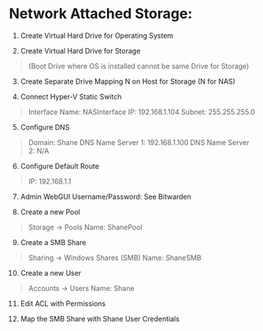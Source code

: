 # Network Attached Storage:

1. Create Virtual Hard Drive for Operating System

2. Create Virtual Hard Drive for Storage
>(Boot Drive where OS is installed cannot be same Drive for Storage)

3. Create Separate Drive Mapping N on Host for Storage (N for NAS)

4. Connect Hyper-V Static Switch
>Interface Name: NASInterface
>IP: 192.168.1.104
>Subnet: 255.255.255.0

5. Configure DNS
>Domain: Shane
>DNS Name Server 1: 192.168.1.100
>DNS Name Server 2: N/A

6. Configure Default Route
>IP: 192.168.1.1

7. Admin WebGUI Username/Password: See Bitwarden

8. Create a new Pool
>Storage -> Pools
>Name: ShanePool

9. Create a SMB Share
>Sharing -> Windows Shares (SMB)
>Name: ShaneSMB

10. Create a new User
>Accounts -> Users
>Name: Shane

11. Edit ACL with Permissions

12. Map the SMB Share with Shane User Credentials
